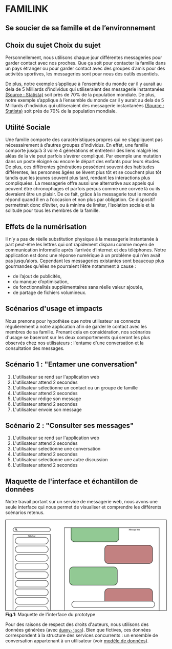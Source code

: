 # FAMILINK
Se soucier de sa famille et de l’environnement
---

Choix du sujet 
Choix du sujet 
---

Personnellement, nous utilisons chaque jour différentes messageries pour garder contact avec nos proches. Que ça soit pour contacter la famille dans un pays étranger ou pour garder contact avec des groupes d’amis pour des activités sportives, les messageries sont pour nous des outils essentiels.

De plus, notre exemple s’applique à l’ensemble du monde car il y aurait au dela de 5 Milliards d'individus qui utiliseraient des messagerie instantanées [(Source : Statista)]( https://fr.statista.com/statistiques/564407/applis-de-messagerie-mobiles-les-plus-populaires-dans-le-monde-en/) soit près de 70% de la population mondiale.
De plus, notre exemple s’applique à l’ensemble du monde car il y aurait au dela de 5 Milliards d'individus qui utiliseraient des messagerie instantanées [(Source : Statista)]( https://fr.statista.com/statistiques/564407/applis-de-messagerie-mobiles-les-plus-populaires-dans-le-monde-en/) soit près de 70% de la population mondiale.

Utilité Sociale
---

Une famille comporte des caractéristiques propres qui ne s’appliquent pas nécessairement à d’autres groupes d’individus. En effet, une famille comporte jusqu’à 3 voire 4 générations et entretenir des liens malgré les aléas de la vie peut parfois s’avérer compliqué. Par exemple une mutation dans un poste éloigné ou encore le départ des enfants pour leurs études. De plus, ces différentes générations possèdent souvent des habitudes différentes, les personnes âgées se lèvent plus tôt et se couchent plus tôt tandis que les jeunes souvent plus tard, rendant les interactions plus compliquées. La messagerie offre aussi une alternative aux appels qui peuvent être chronophages et parfois perçus comme une corvée là ou ils devraient être un plaisir. De ce fait, grâce à la messagerie tout le monde répond quand il en a l’occasion et non plus par obligation. Ce dispositif permettrait donc d’éviter, ou à minima de limiter, l’isolation sociale et la solitude pour tous les membres de la famille.

Effets de la numérisation
---   

Il n’y a pas de réelle substitution physique à la messagerie instantanée à part peut-être les lettres qui ont rapidement disparu comme moyen de communication informelle après l’arrivée d’internet et des téléphones. Notre application est donc une réponse numérique à un problème qui n’en avait pas jusqu’alors. Cependant les messageries existantes sont beaucoup plus gourmandes qu’elles ne pourraient l’être notamment à cause :
- de l’ajout de publicités,
- du manque d’optimisation,
- de fonctionnalités supplémentaires sans réelle valeur ajoutée,
- de partage de fichiers volumineux.

Scénarios d'usage et impacts
---

Nous prenons pour hypothèse que notre utilisateur se connecte régulièrement à notre application afin de garder le contact avec les membres de sa famille. Prenant cela en considération, nos scénarios d'usage se baseront sur les deux comportements qui seront les plus observés chez nos utilisateurs : l'entame d'une conversation et la consultation des messages.

Scénario 1 : "Entamer une conversation"
---

1. L'utilisateur se rend sur l'application web
2. L'utilisateur attend 2 secondes
3. L'utilisateur sélectionne un contact ou un groupe de famille
4. L'utilisateur attend 2 secondes
5. L'utilisateur rédige son message
6. L'utilisateur attend 2 secondes
7. L'utilisateur envoie son message

Scénario 2 : "Consulter ses messages"
---

1. L'utilisateur se rend sur l'application web
2. L'utilisateur attend 2 secondes
3. L'utilisateur selectionne une conversation
4. L'utilisateur attend 2 secondes
8. L'utilisateur selectionne une autre discussion
9. L'utilisateur attend 2 secondes

Maquette de l'interface et échantillon de données
---

Notre travail portant sur un service de messagerie web, nous avons une seule interface qui nous permet de visualiser et comprendre les différents scénarios retenus.

![Maquette de notre interface](./frontend/maquetteProjet.png)
__Fig.1__: Maquette de l'interface du prototype

Pour des raisons de respect des droits d'auteurs, nous utilisons des données générées (avec [`dummy-json`](https://dummyjson.com)).
Bien que fictives, ces données correspondent à la structure des services concurrents : un ensemble de conversation appartenant à un utilisateur (voir [modèle de données](./frontend/sample_data.hbs)).
